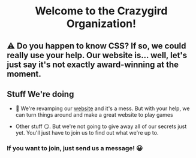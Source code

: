 <h1 align="center">Welcome to the Crazygird Organization!
<div></div>
</h1>

## ⚠️ Do you happen to know CSS? If so, we could really use your help. Our website is... well, let's just say it's not exactly award-winning at the moment.

## Stuff We're doing

 - 🚧 We're revamping our [website](https://crazygird.github.io) and it's a mess. But with your help, we can turn things around and make a great website to play games 
 
 - Other stuff 😏. But we're not going to give away all of our secrets just yet. You'll just have to join us to find out what we're up to.
 
 
 ### If you want to join, just send us a message! 😀







